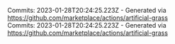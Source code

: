 Commits: 2023-01-28T20:24:25.223Z - Generated via https://github.com/marketplace/actions/artificial-grass
<br>
Commits: 2023-01-28T20:24:25.223Z - Generated via https://github.com/marketplace/actions/artificial-grass
<br>
